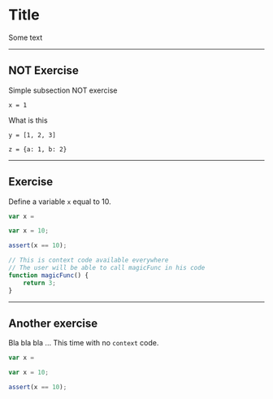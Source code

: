# Title

Some text

---

## NOT Exercise

Simple subsection NOT exercise

```
x = 1
```

What is this

```
y = [1, 2, 3]
```

```
z = {a: 1, b: 2}
```

---

## Exercise

Define a variable `x` equal to 10.

```js
var x =
```

```js
var x = 10;
```

```js
assert(x == 10);
```

```js
// This is context code available everywhere
// The user will be able to call magicFunc in his code
function magicFunc() {
    return 3;
}
```

---

## Another exercise

Bla bla bla ... This time with no `context` code.


```js
var x =
```

```js
var x = 10;
```

```js
assert(x == 10);
```
